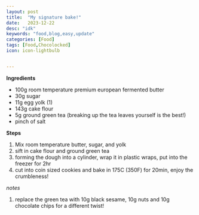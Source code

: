 ```yaml
---
layout: post
title:  "My signature bake!"
date:   2023-12-22
desc: "idk"
keywords: "food,blog,easy,update"
categories: [Food]
tags: [Food,Chocolocked]
icon: icon-lightbulb


---
```

**Ingredients** 

* 100g room temperature premium european fermented butter
* 30g sugar
* 11g egg yolk (1)
* 143g cake flour
* 5g ground green tea (breaking up the tea leaves yourself is the best!)  
* pinch of salt 



**Steps**
1. Mix room temperature butter, sugar, and yolk
2. sift in cake flour and ground green tea
3. forming the dough into a cylinder, wrap it in plastic wraps, put into the freezer for 2hr
4. cut into coin sized cookies and bake in 175C (350F) for 20min, enjoy the crumbleness!


*notes*
1. replace the green tea with 10g black sesame, 10g nuts and 10g chocolate chips for a different twist!


